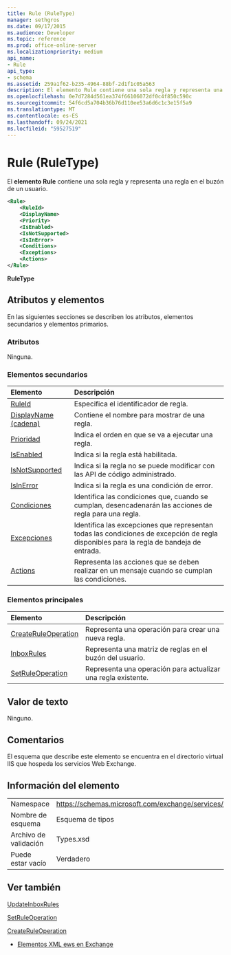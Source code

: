 ```yaml
---
title: Rule (RuleType)
manager: sethgros
ms.date: 09/17/2015
ms.audience: Developer
ms.topic: reference
ms.prod: office-online-server
ms.localizationpriority: medium
api_name:
- Rule
api_type:
- schema
ms.assetid: 259a1f62-b235-4964-88bf-2d1f1c05a563
description: El elemento Rule contiene una sola regla y representa una regla en el buzón de un usuario.
ms.openlocfilehash: 0e7d7284d561ea374f66106072df0c4f850c590c
ms.sourcegitcommit: 54f6cd5a704b36b76d110ee53a6d6c1c3e15f5a9
ms.translationtype: MT
ms.contentlocale: es-ES
ms.lasthandoff: 09/24/2021
ms.locfileid: "59527519"
---
```

# <a name="rule-ruletype"></a>Rule (RuleType)

El **elemento Rule** contiene una sola regla y representa una regla en el buzón de un usuario. 
  
```XML
<Rule>
    <RuleId>
    <DisplayName>
    <Priority>
    <IsEnabled>
    <IsNotSupported>
    <IsInError>
    <Conditions>
    <Exceptions>
    <Actions>
</Rule>
```

 **RuleType**
## <a name="attributes-and-elements"></a>Atributos y elementos

En las siguientes secciones se describen los atributos, elementos secundarios y elementos primarios.
  
### <a name="attributes"></a>Atributos

Ninguna.
  
### <a name="child-elements"></a>Elementos secundarios

|**Elemento**|**Descripción**|
|:-----|:-----|
|[RuleId](ruleid.md) <br/> |Especifica el identificador de regla.  <br/> |
|[DisplayName (cadena)](displayname-string.md) <br/> |Contiene el nombre para mostrar de una regla.  <br/> |
|[Prioridad](priority.md) <br/> |Indica el orden en que se va a ejecutar una regla.  <br/> |
|[IsEnabled](isenabled.md) <br/> |Indica si la regla está habilitada.  <br/> |
|[IsNotSupported](isnotsupported.md) <br/> |Indica si la regla no se puede modificar con las API de código administrado.  <br/> |
|[IsInError](isinerror.md) <br/> |Indica si la regla es una condición de error.  <br/> |
|[Condiciones](conditions.md) <br/> |Identifica las condiciones que, cuando se cumplan, desencadenarán las acciones de regla para una regla.  <br/> |
|[Excepciones](exceptions.md) <br/> |Identifica las excepciones que representan todas las condiciones de excepción de regla disponibles para la regla de bandeja de entrada.  <br/> |
|[Actions](actions.md) <br/> |Representa las acciones que se deben realizar en un mensaje cuando se cumplan las condiciones.  <br/> |
   
### <a name="parent-elements"></a>Elementos principales

|**Elemento**|**Descripción**|
|:-----|:-----|
|[CreateRuleOperation](createruleoperation.md) <br/> |Representa una operación para crear una nueva regla.  <br/> |
|[InboxRules](inboxrules.md) <br/> |Representa una matriz de reglas en el buzón del usuario.  <br/> |
|[SetRuleOperation](setruleoperation.md) <br/> |Representa una operación para actualizar una regla existente.  <br/> |
   
## <a name="text-value"></a>Valor de texto

Ninguno.
  
## <a name="remarks"></a>Comentarios

El esquema que describe este elemento se encuentra en el directorio virtual IIS que hospeda los servicios Web Exchange.
  
## <a name="element-information"></a>Información del elemento

|||
|:-----|:-----|
|Namespace  <br/> |https://schemas.microsoft.com/exchange/services/2006/types  <br/> |
|Nombre de esquema  <br/> |Esquema de tipos  <br/> |
|Archivo de validación  <br/> |Types.xsd  <br/> |
|Puede estar vacío  <br/> |Verdadero  <br/> |
   
## <a name="see-also"></a>Ver también



[UpdateInboxRules](updateinboxrules.md)
  
[SetRuleOperation](setruleoperation.md)
  
[CreateRuleOperation](createruleoperation.md)


- [Elementos XML ews en Exchange](ews-xml-elements-in-exchange.md)

